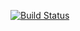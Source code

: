 [![Build Status](https://travis-ci.org/balogic/Bloggit.svg?branch=master)](https://travis-ci.org/balogic/Bloggit)
